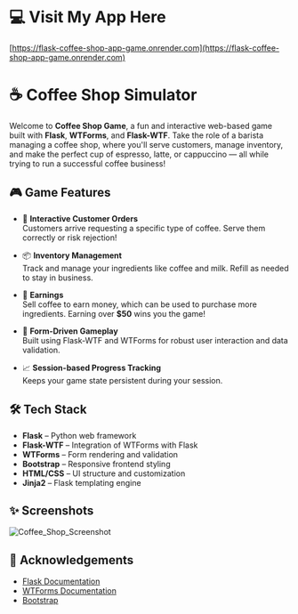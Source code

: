 # 💻 Visit My App Here  
[https://flask-coffee-shop-app-game.onrender.com](https://flask-coffee-shop-app-game.onrender.com)

# ☕ Coffee Shop Simulator

Welcome to **Coffee Shop Game**, a fun and interactive web-based game built with **Flask**, **WTForms**, and **Flask-WTF**. Take the role of a barista managing a coffee shop, where you'll serve customers, manage inventory, and make the perfect cup of espresso, latte, or cappuccino — all while trying to run a successful coffee business!

## 🎮 Game Features

- 🧾 **Interactive Customer Orders**  
  Customers arrive requesting a specific type of coffee. Serve them correctly or risk rejection!

- 📦 **Inventory Management**  
  Track and manage your ingredients like coffee and milk. Refill as needed to stay in business.

- 💸 **Earnings**  
  Sell coffee to earn money, which can be used to purchase more ingredients. Earning over **$50** wins you the game!

- 🔧 **Form-Driven Gameplay**  
  Built using Flask-WTF and WTForms for robust user interaction and data validation.

- 📈 **Session-based Progress Tracking**  
  Keeps your game state persistent during your session.

## 🛠 Tech Stack

- **Flask** – Python web framework  
- **Flask-WTF** – Integration of WTForms with Flask  
- **WTForms** – Form rendering and validation  
- **Bootstrap** – Responsive frontend styling  
- **HTML/CSS** – UI structure and customization  
- **Jinja2** – Flask templating engine

## ✨ Screenshots

![Coffee_Shop_Screenshot](https://github.com/user-attachments/assets/092b7e3c-bda8-4094-8584-54197ee5f833)


## 🙌 Acknowledgements

- [Flask Documentation](https://flask.palletsprojects.com/)
- [WTForms Documentation](https://wtforms.readthedocs.io/)
- [Bootstrap](https://getbootstrap.com/)

